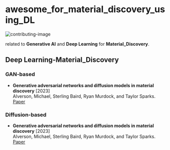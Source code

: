 # awesome_for_material_discovery_using_DL


![contributing-image](https://img.shields.io/badge/contributions-welcome-brightgreen.svg?style=flat)

related to  **Generative AI** and **Deep Learning** for  **Material_Discovery**.





## Deep Learning-Material_Discovery



### GAN-based

* **Generative adversarial networks and diffusion models in material discovery** [2023]  
Alverson, Michael, Sterling Baird, Ryan Murdock, and Taylor Sparks.   
[Paper](https://doi.org/10.26434/chemrxiv-2022-6l4pm-v2) 



### Diffusion-based



* **Generative adversarial networks and diffusion models in material discovery** [2023]  
Alverson, Michael, Sterling Baird, Ryan Murdock, and Taylor Sparks.   
[Paper](https://doi.org/10.26434/chemrxiv-2022-6l4pm-v2) 
